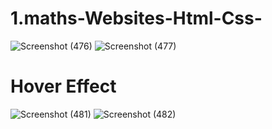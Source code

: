 # 1.maths-Websites-Html-Css-
![Screenshot (476)](https://user-images.githubusercontent.com/94373786/180592571-2e1e2ab4-9173-43c9-823f-74581bccab75.png)
![Screenshot (477)](https://user-images.githubusercontent.com/94373786/180592609-28624a09-2457-450c-a857-838d1ba8c6d7.png)

# Hover Effect

![Screenshot (481)](https://user-images.githubusercontent.com/94373786/180592591-7e73dfd2-4347-4627-8257-012c71bfa113.png)
![Screenshot (482)](https://user-images.githubusercontent.com/94373786/180592592-522a41bc-9757-4114-bb80-9fdbb6584f52.png)
